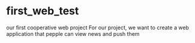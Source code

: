 # first_web_test
our first cooperative web project
For our project, we want to create a web application that pepple can view news and push them
